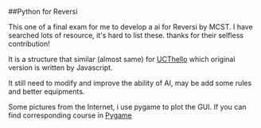 ##Python for  Reversi

This one of a  final exam for me to develop a ai for Reversi by MCST. I have searched lots of resource, it's hard to list these. thanks for their selfless contribution!

It is a structure that similar (almost same) for [UCThello][1]
which original version is written by Javascript.

It still need to modify and improve the ability of AI, may be add some rules and better equipments.

Some pictures from the Internet, i use pygame to plot the GUI.
If you can find corresponding course in [Pygame][2]


  [1]: https://github.com/OMerkel/UCThello
  [2]: http://eyehere.net/2011/python-pygame-novice-professional-1/